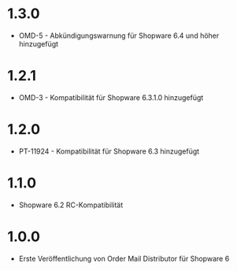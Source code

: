 # 1.3.0
- OMD-5 - Abkündigungswarnung für Shopware 6.4 und höher hinzugefügt 

# 1.2.1
- OMD-3 - Kompatibilität für Shopware 6.3.1.0 hinzugefügt

# 1.2.0
- PT-11924 - Kompatibilität für Shopware 6.3 hinzugefügt

# 1.1.0
- Shopware 6.2 RC-Kompatibilität

# 1.0.0
- Erste Veröffentlichung von Order Mail Distributor für Shopware 6
